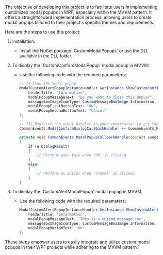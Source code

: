 The objective of developing this project is to facilitate users in implementing customized modal popups in WPF, especially within the MVVM pattern. It offers a straightforward implementation process, allowing users to create modal popups tailored to their project's specific themes and requirements.

Here are the steps to use this project:

1. Installation:
   - Install the NuGet package 'CustomModalPopups' or use the DLL available in the DLL folder.

2. To display the 'CustomConfirmModalPopup' modal popup in MVVM:
   - Use the following code with the required parameters:
     ```csharp
     // I) Show the modal popup
     ModalCustomAlertPopupInstanceHandler.GetInstance.ShowCustomConfirmDialog(
         headerTitle: "Information",
         modalPopupMessageText: "Do you want to close this popup?",
         messageBoxImageIconType: CustomMessageBoxImage.Information,
         modalPopupFirstButtonText: "OK",
         modalPopupSecondButtonText: "Cancel"
     );

     // II) Register the event handler in your constructor to get the dialog result
     CommonEvents.ModalConfirmDialogCallbackHandler += CommonEvents_ModalPopupCallbackHandler;

     private void CommonEvents_ModalPopupCallbackHandler(object sender, ProcessEventArgs e)
     {
         if (e.DialogResult)
         {
             // Perform your task when 'OK' is clicked
         }
         else
         {
             // Perform an action when 'Cancel' is clicked
         }
     }
     ```

3. To display the 'CustomAlertModalPopup' modal popup in MVVM:
   - Use the following code with the required parameters:
     ```csharp
     ModalCustomAlertPopupInstanceHandler.GetInstance.ShowCustomAlertDialog(
         headerTitle: "Information",
         modalPopupMessageText: "This is a custom message box",
         messageBoxImageIconType: CustomMessageBoxImage.Information,
         modalPopupButtonText: "OK"
     );
     ```
   
These steps empower users to easily integrate and utilize custom modal popups in their WPF projects while adhering to the MVVM pattern."
